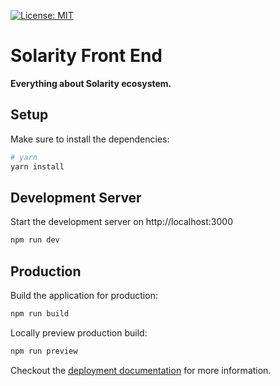 [![License: MIT](https://img.shields.io/badge/License-MIT-yellow.svg)](https://opensource.org/licenses/MIT)

# Solarity Front End

**Everything about Solarity ecosystem.**

## Setup

Make sure to install the dependencies:

```bash
# yarn
yarn install
```

## Development Server

Start the development server on http://localhost:3000

```bash
npm run dev
```

## Production

Build the application for production:

```bash
npm run build
```

Locally preview production build:

```bash
npm run preview
```

Checkout the [deployment documentation](https://v3.nuxtjs.org/guide/deploy/presets) for more information.
